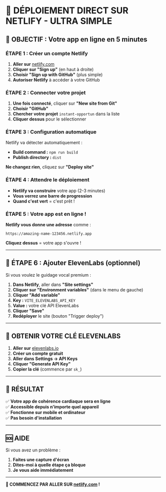 # 🚀 DÉPLOIEMENT DIRECT SUR NETLIFY - ULTRA SIMPLE

## 🎯 **OBJECTIF : Votre app en ligne en 5 minutes**

### **ÉTAPE 1 : Créer un compte Netlify**

1. **Aller sur** [netlify.com](https://netlify.com)
2. **Cliquer sur "Sign up"** (en haut à droite)
3. **Choisir "Sign up with GitHub"** (plus simple)
4. **Autoriser Netlify** à accéder à votre GitHub

### **ÉTAPE 2 : Connecter votre projet**

1. **Une fois connecté**, cliquer sur **"New site from Git"**
2. **Choisir "GitHub"**
3. **Chercher votre projet** `instant-opportun` dans la liste
4. **Cliquer dessus** pour le sélectionner

### **ÉTAPE 3 : Configuration automatique**

Netlify va détecter automatiquement :
- **Build command :** `npm run build`
- **Publish directory :** `dist`

**Ne changez rien**, cliquez sur **"Deploy site"**

### **ÉTAPE 4 : Attendre le déploiement**

- **Netlify va construire** votre app (2-3 minutes)
- **Vous verrez une barre de progression**
- **Quand c'est vert** = c'est prêt !

### **ÉTAPE 5 : Votre app est en ligne !**

**Netlify vous donne une adresse** comme :
```
https://amazing-name-123456.netlify.app
```

**Cliquez dessus** = votre app s'ouvre !

---

## 🔧 **ÉTAPE 6 : Ajouter ElevenLabs (optionnel)**

Si vous voulez le guidage vocal premium :

1. **Dans Netlify**, aller dans **"Site settings"**
2. **Cliquer sur "Environment variables"** (dans le menu de gauche)
3. **Cliquer "Add variable"**
4. **Key :** `VITE_ELEVENLABS_API_KEY`
5. **Value :** votre clé API ElevenLabs
6. **Cliquer "Save"**
7. **Redéployer** le site (bouton "Trigger deploy")

---

## 🔑 **OBTENIR VOTRE CLÉ ELEVENLABS**

1. **Aller sur** [elevenlabs.io](https://elevenlabs.io)
2. **Créer un compte gratuit**
3. **Aller dans Settings → API Keys**
4. **Cliquer "Generate API Key"**
5. **Copier la clé** (commence par `sk_`)

---

## 🎉 **RÉSULTAT**

✅ **Votre app de cohérence cardiaque sera en ligne**  
✅ **Accessible depuis n'importe quel appareil**  
✅ **Fonctionne sur mobile et ordinateur**  
✅ **Pas besoin d'installation**  

---

## 🆘 **AIDE**

Si vous avez un problème :
1. **Faites une capture d'écran**
2. **Dites-moi à quelle étape ça bloque**
3. **Je vous aide immédiatement**

---

**🎯 COMMENCEZ PAR ALLER SUR [netlify.com](https://netlify.com) !**